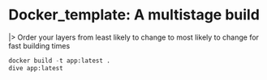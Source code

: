 # Docker_template: A multistage build 

|> Order your layers from least likely to change to most likely to change for fast building times

```python
docker build -t app:latest .
dive app:latest
```

